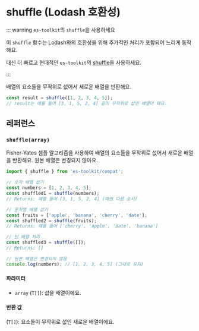 # shuffle (Lodash 호환성)

::: warning `es-toolkit`의 `shuffle`을 사용하세요

이 `shuffle` 함수는 Lodash와의 호환성을 위해 추가적인 처리가 포함되어 느리게 동작해요.

대신 더 빠르고 현대적인 `es-toolkit`의 [shuffle](../../array/shuffle.md)을 사용하세요.

:::

배열의 요소들을 무작위로 섮어서 새로운 배열을 반환해요.

```typescript
const result = shuffle([1, 2, 3, 4, 5]);
// result는 예를 들어 [3, 1, 5, 2, 4] 같이 무작위로 섮인 배열이 돼요.
```

## 레퍼런스

### `shuffle(array)`

Fisher-Yates 셈플 알고리즘을 사용하여 배열의 요소들을 무작위로 섮어서 새로운 배열을 반환해요. 원본 배열은 변경되지 않아요.

```typescript
import { shuffle } from 'es-toolkit/compat';

// 숫자 배열 섮기
const numbers = [1, 2, 3, 4, 5];
const shuffled1 = shuffle(numbers);
// Returns: 예를 들어 [3, 1, 5, 2, 4] (매번 다른 순서)

// 문자열 배열 섮기
const fruits = ['apple', 'banana', 'cherry', 'date'];
const shuffled2 = shuffle(fruits);
// Returns: 예를 들어 ['cherry', 'apple', 'date', 'banana']

// 빈 배열 처리
const shuffled3 = shuffle([]);
// Returns: []

// 원본 배열은 변경되지 않음
console.log(numbers); // [1, 2, 3, 4, 5] (그대로 유지)
```

#### 파라미터

- `array` (`T[]`): 섮을 배열이에요.

#### 반환 값

(`T[]`): 요소들이 무작위로 섮인 새로운 배열이에요.
